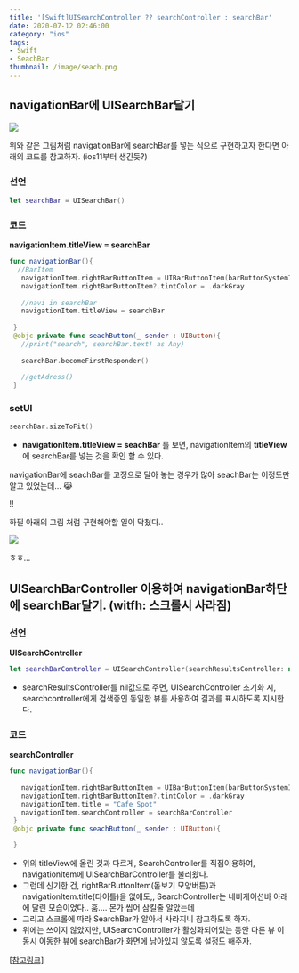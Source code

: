 ```yaml
---
title: '[Swift]UISearchController ?? searchController : searchBar'
date: 2020-07-12 02:46:00
category: "ios"
tags:
- Swift
- SeachBar
thumbnail: /image/seach.png
---
```



## navigationBar에 UISearchBar달기


![](/image/seach1.png)


위와 같은 그림처럼 navigationBar에 searchBar를 넣는 식으로 구현하고자 한다면 아래의 코드를 참고하자. (ios11부터 생긴듯?)


### 선언
```swift
let searchBar = UISearchBar()
```

### 코드
**navigationItem.titleView = searchBar**
```swift
func navigationBar(){
  //BarItem
   navigationItem.rightBarButtonItem = UIBarButtonItem(barButtonSystemItem: .search, target: self, action: #selector(seachButton))
   navigationItem.rightBarButtonItem?.tintColor = .darkGray
   
   //navi in searchBar
   navigationItem.titleView = searchBar
   
 }
 @objc private func seachButton(_ sender : UIButton){
   //print("search", searchBar.text! as Any)
   
   searchBar.becomeFirstResponder()
   
   //getAdress()
 }
```
### setUI
```swift
searchBar.sizeToFit()
```

- **navigationItem.titleView = seachBar** 를 보면, navigationItem의 **titleView**에 searchBar를 넣는 것을 확인 할 수 있다.  



navigationBar에 seachBar를 고정으로 달아 놓는 경우가 많아 seachBar는 이정도만 알고 있었는데... 😹


!!


하필 아래의 그림 처럼 구현해야할 일이 닥쳤다..


![](/image/seach4.png)


ㅎㅎ...


## UISearchBarController 이용하여 navigationBar하단에 searchBar달기. (witfh: 스크롤시 사라짐)


### 선언 
**UISearchController**
```swift
let searchBarController = UISearchController(searchResultsController: nil)
```
- searchResultsController를 nil값으로 주면, UISearchController 초기화 시, searchcontroller에게 검색중인 동일한 뷰를 사용하여 결과를 표시하도록 지시한다.

### 코드
**searchController**
```swift
func navigationBar(){
       
   navigationItem.rightBarButtonItem = UIBarButtonItem(barButtonSystemItem: .search, target: self, action: #selector(seachButton))
   navigationItem.rightBarButtonItem?.tintColor = .darkGray
   navigationItem.title = "Cafe Spot"
   navigationItem.searchController = searchBarController
 }
 @objc private func seachButton(_ sender : UIButton){

 }
 ```
 - 위의 titleView에 올린 것과 다르게, SearchController를 직접이용하여, navigationItem에 UISearchBarController를 불러왔다. 
 - 그런데 신기한 건, rightBarButtonItem(돋보기 모양버튼)과 navigationItem.title(타이틀)을 없애도,, SearchController는 네비게이션바 아래에 달린 모습이었다.. 훔.... 몬가 씹어 삼킬줄 알았는데
 - 그리고 스크롤에 따라 SearchBar가 알아서 사라지니 참고하도록 하자. 
 - 위에는 쓰이지 않았지만, UISearchController가 활성화되어있는 동안 다른 뷰 이동시 이동한 뷰에 searchBar가 화면에 남아있지 않도록 설정도 해주자. 
 
 
 
 [[참고링크]](https://devmjun.github.io/archive/SearchController)
